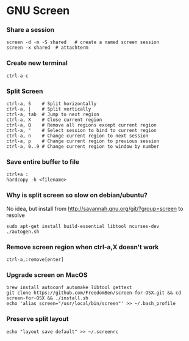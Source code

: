 # GNU Screen

### Share a session

    screen -d -m -S shared   # create a named screen session
    screen -x shared  # attachterm

### Create new terminal

    ctrl-a c

### Split Screen #

    ctrl-a, S    # Split horizontally
    ctrl-a, |    # Split vertically
    ctrl-a, tab  # Jump to next region
    ctrl-a, X    # Close current region
    ctrl-a, Q    # Remove all regions except current region
    ctrl-a, "    # Select session to bind to current region
    ctrl-a, n    # Change current region to next session
    ctrl-a, p    # Change current region to previous session
    ctrl-a, 0..9 # Change current region to window by number

### Save entire buffer to file

    ctrl+a : 
    hardcopy -h <filename>
	
### Why is split screen so slow on debian/ubuntu?

No idea, but install from http://savannah.gnu.org/git/?group=screen to resolve

    sudo apt-get install build-essential libtool ncurses-dev
    ./autogen.sh

### Remove screen region when ctrl-a,X doesn't work

    ctrl-a,:remove[enter]

### Upgrade screen on MacOS

    brew install autoconf automake libtool gettext
    git clone https://github.com/FreedomBen/screen-for-OSX.git && cd screen-for-OSX && ./install.sh
    echo 'alias screen="/usr/local/bin/screen"' >> ~/.bash_profile

### Preserve split layout

    echo "layout save default" >> ~/.screenrc